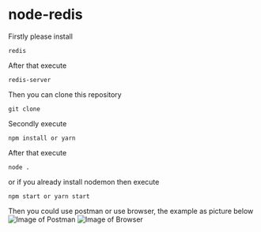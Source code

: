 # node-redis

Firstly please install

```
redis
```

After that execute

```
redis-server
```

Then you can clone this repository
```
git clone
```

Secondly execute
```
npm install or yarn
```

After that execute
```
node .
```

or if you already install nodemon then execute
```
npm start or yarn start
```

Then you could use postman or use browser, the example as picture below
![Image of Postman](https://i.imgur.com/R9Ul2S1.png)
![Image of Browser](https://i.imgur.com/pRf13d8.png)
